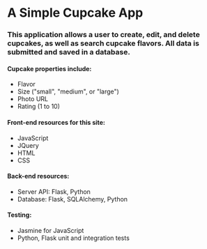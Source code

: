 # A Simple Cupcake App
### This application allows a user to create, edit, and delete cupcakes, as well as search cupcake flavors. All data is submitted and saved in a database.
#### Cupcake properties include:
* Flavor
* Size ("small", "medium", or "large")
* Photo URL
* Rating (1 to 10)

#### Front-end resources for this site:
* JavaScript
* JQuery
* HTML
* CSS

#### Back-end resources:
* Server API: Flask, Python
* Database: Flask, SQLAlchemy, Python

#### Testing:
* Jasmine for JavaScript
* Python, Flask unit and integration tests
